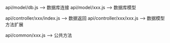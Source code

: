 api/model/db.js --> 数据库连接
api/model/xxx.js --> 数据库模型

api/controller/xxx/index.js --> 数据返回
api/controller/xxx/xxx.js --> 数据模型方法扩展

api/common/xxx.js --> 公共方法